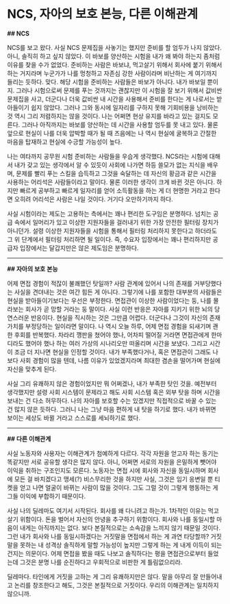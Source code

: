 
# NCS, 자아의 보호 본능, 다른 이해관계

**## NCS**

NCS를 보고 왔다. 사실 NCS 문제집을 사놓기는 했지만 준비를 할 엄두가 나지 않았다. 아니, 솔직히 하고 싶지 않았다. 이 바보를 양산하는 시험을 내가 왜 봐야 하는지 좀처럼 이유를 찾을 수가 없었다. 준비하는 사람은 바보냐, 먹고살기 위해서 회사에 붙기 위해서 하는 거지라며 누군가가 나를 멍청하고 자존심 강한 사람이라며 비난하는 게 여기까지 들리는 듯하다. 맞다. 해당 시험을 준비하는 사람들은 바보가 아니다. 내가 바보일 뿐이지. 그러나 시험으로써 문제를 푸는 것까지는 괜찮지만 이 시험을 잘 보기 위해서 값비싼 문제집을 사고, 더군다나 더욱 값비싼 내 시간을 사용해서 준비를 한다는 게 나로서는 받아들이기 쉽지 않았다. 그러나 그와 동시에 일자리를 구하지 못해 기회비용을 낭비하는 것 역시 그리 저렴하지는 않을 것이다. 나는 어쩌면 현상 유지를 바라고 있는 걸지도 모른다. 그러나 아직까지는 바보를 양산하는 데 시간을 사용할 엄두를 못 내고 있다. 물론 앞으로 현실이 나를 더욱 압박할 때가 될 때 즈음에는 나 역시 현실에 굴복하고 간절한 마음을 탑재하고 현실에 수긍할 가능성이 높다.

나는 여타까지 공무원 시험 준비하는 사람들을 우습게 생각했다. NCS라는 시험에 대해서 내가 갖고 있는 생각에서 알 수 있듯이 사회에 나가면 하등 쓸모가 없는 지식을 배우며, 문제를 빨리 푸는 스킬을 습득하고 그것을 숙달하는 데 자신의 황금과 같은 시간을 사용하는 어리석은 사람들이라고 말이다. 물론 이러한 생각이 크게 바뀐 것은 아니다. 하지만 빠르게 공부하고 빠르게 일자리를 얻어 소득활동을 하는 게 더 현명한 거라고 한다면 오히려 어리석은 사람은 나일 것이다. 거기다 오만하기까지 하다.

사실 시험이라는 제도는 고용하는 측에서는 꽤나 편리한 도구임은 분명하다. 넘치는 공급 속에서 일머리가 있고 이상한 지원자들을 걸러내기 위한 가장 안전한 필터링 장치가 아니던가. 설령 이상한 지원자들을 시험을 통해서 필터링 처리하지 못한다고 하더라도 그 위 단계에서 필터링 처리하면 될 일이다. 즉, 수요자 입장에서는 꽤나 편리하지만 공급자 입장에서는 달갑지만은 않은 제도임은 분명하다.

---

**## 자아의 보호 본능**

어제 면접 경험이 적잖이 불쾌했던 탓일까? 사람 관계에 있어서 나의 존재를 거부당했다는 사실을 견뎌내는 것은 여간 힘든 게 아니다. 그렇기에 나를 포함한 대부분의 사람들은 현실을 받아들이기보다는 우선은 부정한다. 면접관이 이상한 사람이었다는 둥, 나를 몰라보는 회사가 곧 망할 거라는 둥 말이다. 사실 이런 반응은 자아를 지키기 위한 뇌의 당연스러운 반응이다. 현실을 직시하는 것은 그만큼 어렵다. 더군다나 그것이 자신의 존재 가치를 부정당하는 일이라면 말이다. 나 역시 오늘 하루, 어제 면접 경험을 되새기며 괜한 후회를 반복했다. 차라리 깽판을 쳤어야 했나, 어차피 떨어질 거라면 면접관에게 한마디라도 했어야 했나 하는 여러 가상의 시나리오만 떠올리며 시간을 보냈다. 그리고 시간이 조금 더 지나면 현실을 인정할 것이다. 내가 부족했다거나, 혹은 면접관이 그래도 나보다 사회 경험이 많을 텐데, 나름 이유가 있었겠지라며 최대한 겸손을 떨어가며 현실에 자신을 맞추게 된다.

사실 그리 유쾌하지 않은 경험이었지만 뭐 어쩌겠나, 내가 부족한 탓인 것을. 예전부터 생각했지만 설령 사회 시스템이 문제라고 해도 사회 시스템 혹은 외부 탓을 하며 시간을 보내는 건 다소 허무하다. 나의 자아를 보호할 수는 있겠지만 직접적으로 바꿀 수 있는 건 많지 않은 듯하다. 그러니 나는 그냥 마음 편하게 내 탓을 하기로 했다. 내가 바뀌면 보이는 세상도 바뀔 거라고 스스로를 세뇌하기로 했다.

---

**## 다른 이해관계**

사실 노동자와 사용자는 이해관계가 첨예하게 다르다. 각각 자원을 얻고자 하는 동기는 똑같지만 서로 공유할 생각은 많지 않다. 아니, 어쩌면 서로의 자원을 은밀하게 뺏어야 이익을 취하는 구조인지도 모른다. 노동자는 면접 시에 회사와 자신을 동일시하며 회사에 모든 걸 바치겠다고 맹세(?) 비스무리한 것을 하지만 사실, 그것은 임기 응변일 뿐 티켓을 얻고 나면 얼굴이 바뀌는 사람이 많을 것이다. 그도 그럴 것이 그렇게 행동하는 게 그들 이익에 부합하기 때문이다.

사실 나의 딜레마도 여기서 시작된다. 회사를 왜 다니려고 하는가. 1차적인 이유는 먹고살기 위함이다. 돈을 벌어서 자신의 안녕을 추구하기 위함이다. 회사와 나를 동일시할 마음이 내게는 아직까지는 없다. 보다 본질적으로는 소속감을 느끼지 않기 때문일 것이다. 그런 내가 회사와 나를 동일시하겠다는 거짓말을 면접에서 하는 게 과연 타당할까? 거짓말을 못하는 내 성격상 솔직하게 말할 가능성이 높지만 그렇게 하는 게 내게 이득이 되는 건지는 의문이다. 어제 면접을 봤을 때도 나보고 솔직하다는 평을 면접관으로부터 들었는데 그것은 분명 나를 순진하다고 우회적으로 비판한 게 틀림없으리라.

딜레마다. 타인에게 거짓을 고하는 게 그리 유쾌하지만은 않다. 말을 아무리 잘 만들어내고 논리를 창조한다고 해도, 그것은 본질적으로 거짓이다. 우리의 이해관계는 일치하지 않으니까.